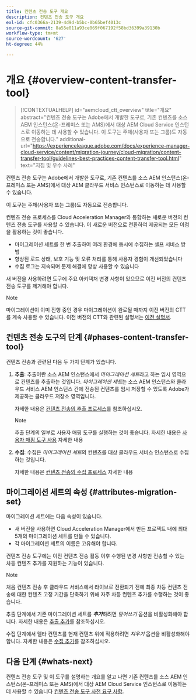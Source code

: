 ```yaml
---
title: 컨텐츠 전송 도구 개요
description: 컨텐츠 전송 도구 개요
exl-id: cfc0366a-2139-4d9d-b5bc-0b65bef4013c
source-git-commit: 8a55e011a93ce069f067192f58bd36399a39130b
workflow-type: tm+mt
source-wordcount: '627'
ht-degree: 44%

---
```


# 개요 {#overview-content-transfer-tool}

>[!CONTEXTUALHELP]
>id="aemcloud_ctt_overview"
>title="개요"
>abstract="컨텐츠 전송 도구는 Adobe에서 개발한 도구로, 기존 컨텐츠를 소스 AEM 인스턴스(온-프레미스 또는 AMS)에서 대상 AEM Cloud Service 인스턴스로 이동하는 데 사용할 수 있습니다. 이 도구는 주체(사용자 또는 그룹)도 자동으로 전송합니다."
>additional-url="https://experienceleague.adobe.com/docs/experience-manager-cloud-service/content/migration-journey/cloud-migration/content-transfer-tool/guidelines-best-practices-content-transfer-tool.html" text="지침 및 우수 사례"

컨텐츠 전송 도구는 Adobe에서 개발한 도구로, 기존 컨텐츠를 소스 AEM 인스턴스(온-프레미스 또는 AMS)에서 대상 AEM 클라우드 서비스 인스턴스로 이동하는 데 사용할 수 있습니다.

이 도구는 주체(사용자 또는 그룹)도 자동으로 전송합니다.

컨텐츠 전송 프로세스를 Cloud Acceleration Manager와 통합하는 새로운 버전의 컨텐츠 전송 도구를 사용할 수 있습니다. 이 새로운 버전으로 전환하여 제공되는 모든 이점을 활용하는 것이 좋습니다.

* 마이그레이션 세트를 한 번 추출하여 여러 환경에 동시에 수집하는 셀프 서비스 방법
* 향상된 로드 상태, 보호 기능 및 오류 처리를 통해 사용자 경험이 개선되었습니다
* 수집 로그는 지속되며 문제 해결에 항상 사용할 수 있습니다

새 버전을 사용하려면 도구에 주요 아키텍처 변경 사항이 있으므로 이전 버전의 컨텐츠 전송 도구를 제거해야 합니다.

>[!NOTE]
>
> 마이그레이션이 이미 진행 중인 경우 마이그레이션이 완료될 때까지 이전 버전의 CTT를 계속 사용할 수 있습니다. 이전 버전의 CTT와 관련된 설명서는 [이전 설명서](/help/journey-migration/content-transfer-tool/ctt-legacy/overview-content-transfer-tool-legacy.md).

## 컨텐츠 전송 도구의 단계 {#phases-content-transfer-tool}

컨텐츠 전송과 관련된 다음 두 가지 단계가 있습니다.

1. **추출**: 추출이란 소스 AEM 인스턴스에서 *마이그레이션 세트*&#x200B;라고 하는 임시 영역으로 컨텐츠를 추출하는 것입니다. *마이그레이션 세트*&#x200B;는 소스 AEM 인스턴스와 클라우드 서비스 AEM 인스턴스 간에 전송된 컨텐츠를 임시 저장할 수 있도록 Adobe가 제공하는 클라우드 저장소 영역입니다.

   자세한 내용은 [컨텐츠 전송의 추출 프로세스](https://experienceleague.adobe.com/docs/experience-manager-cloud-service/moving/cloud-migration/content-transfer-tool/extracting-content.html)를 참조하십시오.

   >[!NOTE]
   > 추출 단계의 일부로 사용자 매핑 도구를 실행하는 것이 좋습니다. 자세한 내용은 [사용자 매핑 도구 사용](https://experienceleague.adobe.com/docs/experience-manager-cloud-service/moving/cloud-migration/content-transfer-tool/user-mapping-tool/using-user-mapping-tool.html) 자세한 내용

1. **수집**: 수집은 *마이그레이션 세트*&#x200B;의 컨텐츠를 대상 클라우드 서비스 인스턴스로 수집하는 것입니다.

   자세한 내용은 [컨텐츠 전송의 수집 프로세스](https://experienceleague.adobe.com/docs/experience-manager-cloud-service/moving/cloud-migration/content-transfer-tool/ingesting-content.html) 자세한 내용

## 마이그레이션 세트의 속성 {#attributes-migration-set}

마이그레이션 세트에는 다음 속성이 있습니다.

* 새 버전을 사용하면 Cloud Acceleration Manager에서 만든 프로젝트 내에 최대 5개의 마이그레이션 세트를 만들 수 있습니다.
* 각 마이그레이션 세트의 이름은 고유해야 합니다.

컨텐츠 전송 도구에는 이전 컨텐츠 전송 활동 이후 수행된 변경 사항만 전송할 수 있는 차등 컨텐츠 추가를 지원하는 기능이 있습니다.

>[!NOTE]
>처음 컨텐츠 전송 후 클라우드 서비스에서 라이브로 전환되기 전에 최종 차등 컨텐츠 전송에 대한 컨텐츠 고정 기간을 단축하기 위해 자주 차등 컨텐츠 추가를 수행하는 것이 좋습니다.

추출 단계에서 기존 마이그레이션 세트를 ***추가***&#x200B;하려면 *덮어쓰기* 옵션을 비활성화해야 합니다. 자세한 내용은 [추출 추가](https://experienceleague.adobe.com/docs/experience-manager-cloud-service/moving/cloud-migration/content-transfer-tool/extracting-content.html?lang=en#top-up-extraction-process)를 참조하십시오.

수집 단계에서 델타 컨텐츠를 현재 컨텐츠 위에 적용하려면 *지우기* 옵션을 비활성화해야 합니다. 자세한 내용은 [수집 추가](https://experienceleague.adobe.com/docs/experience-manager-cloud-service/moving/cloud-migration/content-transfer-tool/ingesting-content.html?lang=en#top-up-ingestion-process)를 참조하십시오.

## 다음 단계 {#whats-next}

컨텐츠 전송 도구 및 이 도구를 설명하는 개요를 알고 나면 기존 컨텐츠를 소스 AEM 인스턴스(온-프레미스 또는 AMS)에서 대상 AEM Cloud Service 인스턴스로 이동하는 데 사용할 수 있습니다 [컨텐츠 전송 도구 사전 요구 사항](https://experienceleague.adobe.com/docs/experience-manager-cloud-service/moving/cloud-migration/content-transfer-tool/prerequisites-content-transfer-tool.html?lang=en).
